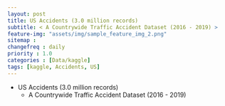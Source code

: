 ```yaml
---
layout: post
title: US Accidents (3.0 million records)
subtitle: < A Countrywide Traffic Accident Dataset (2016 - 2019) >
feature-img: "assets/img/sample_feature_img_2.png"
sitemap :
changefreq : daily
priority : 1.0
categories : [Data/kaggle]
tags: [kaggle, Accidents, US]
---
```



- US Accidents (3.0 million records)
	- A Countrywide Traffic Accident Dataset (2016 - 2019)
